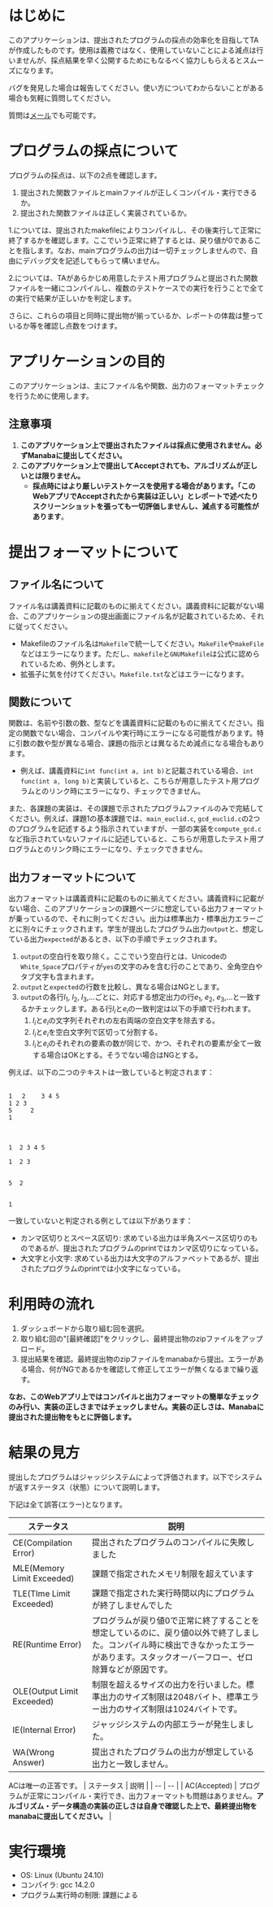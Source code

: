 # はじめに

このアプリケーションは、提出されたプログラムの採点の効率化を目指してTAが作成したものです。使用は義務ではなく、使用していないことによる減点は行いませんが、採点結果を早く公開するためにもなるべく協力しもらえるとスムーズになります。

バグを発見した場合は報告してください。使い方についてわからないことがある場合も気軽に質問してください。

質問は[メール](mailto:dsa-ta@kde.cs.tsukuba.ac.jp)でも可能です。

# プログラムの採点について

プログラムの採点は、以下の2点を確認します。

1. 提出された関数ファイルとmainファイルが正しくコンパイル・実行できるか。
2. 提出された関数ファイルは正しく実装されているか。

1.については、提出されたmakefileによりコンパイルし、その後実行して正常に終了するかを確認します。ここでいう正常に終了するとは、戻り値が0であることを指します。なお、mainプログラムの出力は一切チェックしませんので、自由にデバッグ文を記述してもらって構いません。

2.については、TAがあらかじめ用意したテスト用プログラムと提出された関数ファイルを一緒にコンパイルし、複数のテストケースでの実行を行うことで全ての実行で結果が正しいかを判定します。

さらに、これらの項目と同時に提出物が揃っているか、レポートの体裁は整っているか等を確認し点数をつけます。

# アプリケーションの目的

このアプリケーションは、主にファイル名や関数、出力のフォーマットチェックを行うために使用します。

## 注意事項
1. **このアプリケーション上で提出されたファイルは採点に使用されません。必ずManabaに提出してください。**
1.  **このアプリケーション上で提出してAcceptされても、アルゴリズムが正しいとは限りません。**
    *  **採点時にはより厳しいテストケースを使用する場合があります。「このWebアプリでAcceptされたから実装は正しい」とレポートで述べたりスクリーンショットを張っても一切評価しませんし、減点する可能性があります**。

# 提出フォーマットについて
## ファイル名について

ファイル名は講義資料に記載のものに揃えてください。講義資料に記載がない場合、このアプリケーションの提出画面にファイル名が記載されているため、それに従ってください。

- Makefileのファイル名は``Makefile``で統一してください。``MakeFile``や``makeFile``などはエラーになります。ただし、``makefile``と``GNUMakefile``は公式に認められているため、例外とします。
- 拡張子に気を付けてください。``Makefile.txt``などはエラーになります。

## 関数について

関数は、名前や引数の数、型などを講義資料に記載のものに揃えてください。指定の関数でない場合、コンパイルや実行時にエラーになる可能性があります。特に引数の数や型が異なる場合、課題の指示とは異なるため減点になる場合もあります。

- 例えば、講義資料に``int func(int a, int b)``と記載されている場合、``int func(int a, long b)``と実装していると、こちらが用意したテスト用プログラムとのリンク時にエラーになり、チェックできません。

また、各課題の実装は、その課題で示されたプログラムファイルのみで完結してください。例えば、課題1の基本課題では、``main_euclid.c``, ``gcd_euclid.c``の2つのプログラムを記述するよう指示されていますが、一部の実装を``compute_gcd.c``など指示されていないファイルに記述していると、こちらが用意したテスト用プログラムとのリンク時にエラーになり、チェックできません。

## 出力フォーマットについて

出力フォーマットは講義資料に記載のものに揃えてください。講義資料に記載がない場合、このアプリケーションの課題ページに想定している出力フォーマットが乗っているので、それに則ってください。出力は標準出力・標準出力エラーごとに別々にチェックされます。学生が提出したプログラム出力``output``と、想定している出力``expected``があるとき、以下の手順でチェックされます。

1. ``output``の空白行を取り除く。ここでいう空白行とは、Unicodeの``White_Space``プロパティが``yes``の文字のみを含む行のことであり、全角空白やタブ文字も含まれます。
2. ``output``と``expected``の行数を比較し、異なる場合はNGとします。
3. ``output``の各行$l_1$, $l_2$, $l_3$,...ごとに、対応する想定出力の行$e_1$, $e_2$, $e_3$,...と一致するかチェックします。ある行$l_i$と$e_i$の一致判定は以下の手順で行われます。
   1. $l_i$と$e_i$の文字列それぞれの左右両端の空白文字を除去する。
   2. $l_i$と$e_i$を空白文字列で区切って分割する。
   3. $l_i$と$e_i$のそれぞれの要素の数が同じで、かつ、それぞれの要素が全て一致する場合はOKとする。そうでない場合はNGとする。

例えば、以下の二つのテキストは一致していると判定されます：

```text

1 　2 　　3 4 5
1 2 3
5     2
1
  
　
```

```text
1  2 3 4 5

1  2 3


5  2


1
```

一致していないと判定される例としては以下があります：

- カンマ区切りとスペース区切り: 求めている出力は半角スペース区切りのものであるが、提出されたプログラムのprintではカンマ区切りになっている。
- 大文字と小文字: 求めている出力は大文字のアルファベットであるが、提出されたプログラムのprintでは小文字になっている。

# 利用時の流れ

1. ダッシュボードから取り組む回を選択。
2. 取り組む回の"[最終確認]"をクリックし、最終提出物のzipファイルをアップロード。
3. 提出結果を確認。最終提出物のzipファイルをmanabaから提出。エラーがある場合、何がNGであるかを確認して修正してエラーが無くなるまで繰り返す。

**なお、このWebアプリ上ではコンパイルと出力フォーマットの簡単なチェックのみ行い、実装の正しさまではチェックしません。実装の正しさは、Manabaに提出された提出物をもとに評価します。**

# 結果の見方

提出したプログラムはジャッジシステムによって評価されます。以下でシステムが返すステータス（状態）について説明します。

下記は全て誤答(エラー)となります。

| ステータス | 説明 |
| ------- | ------ |
| CE(Compilation Error) | 提出されたプログラムのコンパイルに失敗しました |
| MLE(Memory Limit Exceeded) | 課題で指定されたメモリ制限を超えています |
| TLE(TIme Limit Exceeded) | 課題で指定された実行時間以内にプログラムが終了しませんでした |
| RE(Runtime Error) | プログラムが戻り値0で正常に終了することを想定しているのに、戻り値0以外で終了しました。コンパイル時に検出できなかったエラーがあります。スタックオーバーフロー、ゼロ除算などが原因です。 |
| OLE(Output Limit Exceeded) | 制限を超えるサイズの出力を行いました。標準出力のサイズ制限は2048バイト、標準エラー出力のサイズ制限は1024バイトです。 |
| IE(Internal Error) | ジャッジシステムの内部エラーが発生しました。|
| WA(Wrong Answer) | 提出されたプログラムの出力が想定している出力と一致しません。 |

ACは唯一の正答です。
| ステータス | 説明 |
| -- | -- |
| AC(Accepted) | プログラムが正常にコンパイル・実行でき、出力フォーマットも問題はありません。**アルゴリズム・データ構造の実装の正しさは自身で確認した上で、最終提出物をmanabaに提出してください。** |

# 実行環境

* OS: Linux (Ubuntu 24.10)
* コンパイラ: gcc 14.2.0
* プログラム実行時の制限: 課題による
